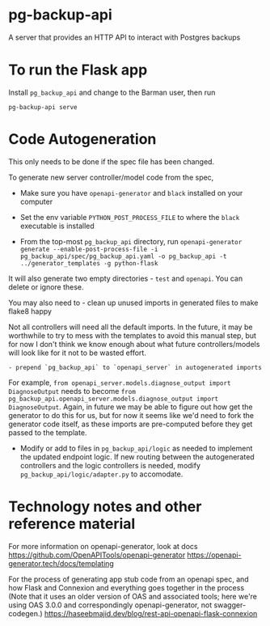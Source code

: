 # pg-backup-api
A server that provides an HTTP API to interact with Postgres backups


# To run the Flask app

Install `pg_backup_api` and change to the Barman user, then run

`pg-backup-api serve`


# Code Autogeneration

This only needs to be done if the spec file has been changed.

To generate new server controller/model code from the spec,

- Make sure you have `openapi-generator` and `black` installed on your computer

- Set the env variable `PYTHON_POST_PROCESS_FILE` to where the `black` executable is installed

- From the top-most `pg_backup_api` directory, run
`openapi-generator generate --enable-post-process-file -i pg_backup_api/spec/pg_backup_api.yaml -o pg_backup_api -t ../generator_templates -g python-flask`

It will also generate two empty directories - `test` and `openapi`. You can delete or ignore these.

You may also need to 
    - clean up unused imports in generated files to make flake8 happy

Not all controllers will need all the default imports. In the future, it may be worthwhile to try to mess with the templates to avoid this manual step, but for now I don't think we know enough about what future controllers/models will look like for it not to be wasted effort.

    - prepend `pg_backup_api` to `openapi_server` in autogenerated imports

For example, `from openapi_server.models.diagnose_output import DiagnoseOutput` needs to become `from pg_backup_api.openapi_server.models.diagnose_output import DiagnoseOutput`. Again, in future we may be able to figure out how get the generator to do this for us, but for now it seems like we'd need to fork the generator code itself, as these imports are pre-computed before they get passed to the template.

- Modify or add to files in `pg_backup_api/logic` as needed to implement the updated endpoint logic.
If new routing between the autogenerated controllers and the logic controllers is needed, modify 
`pg_backup_api/logic/adapter.py` to accomodate.


# Technology notes and other reference material
For more information on openapi-generator, look at docs
https://github.com/OpenAPITools/openapi-generator
https://openapi-generator.tech/docs/templating

For the process of generating app stub code from an openapi spec, and how Flask and Connexion and everything goes together in the process (Note that it uses an older version of OAS and associated tools; here we're using OAS 3.0.0 and correspondingly openapi-generator, not swagger-codegen.) https://haseebmajid.dev/blog/rest-api-openapi-flask-connexion
